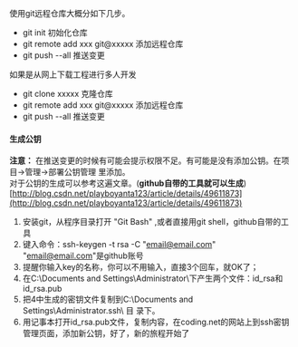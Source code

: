 使用git远程仓库大概分如下几步。  

* git init  初始化仓库
* git remote add xxx git@xxxxx  添加远程仓库
* git push --all  推送变更  

如果是从网上下载工程进行多人开发

* git clone xxxxx  克隆仓库
* git remote add xxx git@xxxxx  添加远程仓库
* git push --all  推送变更  

#### 生成公钥 ####
**注意：**  在推送变更的时候有可能会提示权限不足。有可能是没有添加公钥。在项目->管理->部署公钥管理 里添加。  
对于公钥的生成可以参考这遍文章。(**github自带的工具就可以生成**)  [http://blog.csdn.net/playboyanta123/article/details/49611873](http://blog.csdn.net/playboyanta123/article/details/49611873)  


1. 安装git，从程序目录打开 "Git Bash" ,或者直接用git shell，github自带的工具
2. 键入命令：ssh-keygen -t rsa -C "email@email.com"
  "email@email.com"是github账号
3. 提醒你输入key的名称，你可以不用输入，直接3个回车，就OK了；
4. 在C:\Documents and Settings\Administrator\下产生两个文件：id_rsa和id_rsa.pub
5. 把4中生成的密钥文件复制到C:\Documents and Settings\Administrator\.ssh\ 目 录下。
6. 用记事本打开id_rsa.pub文件，复制内容，在coding.net的网站上到ssh密钥管理页面，添加新公钥，好了，新的旅程开始了 